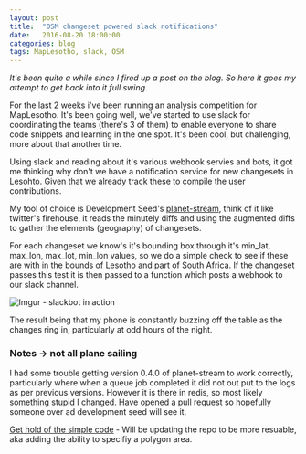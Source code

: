 ```yaml
---
layout: post
title:  "OSM changeset powered slack notifications"
date:   2016-08-20 18:00:00
categories: blog
tags: MapLesotho, slack, OSM
---
```


*It's been quite a while since I fired up a post on the blog. So here it goes my attempt to get back into it full swing.*

For the last 2 weeks i've been running an analysis competition for MapLesotho. It's been going well, we've started to use slack for coordinating the teams (there's 3 of them) to enable everyone to share code snippets and learning in the one spot. It's been cool, but challenging, more about that another time.

Using slack and reading about it's various webhook servies and bots, it got me thinking why don't we have a notification service for new changesets in Lesohto. Given that we already track these to compile the user contributions.

My tool of choice is Development Seed's [planet-stream](https://github.com/developmentseed/planet-stream), think of it like twitter's firehouse, it reads the minutely diffs and using the augmented diffs to gather the elements (geography) of changesets.

For each changeset we know's it's bounding box through it's min_lat, max_lon, max_lot, min_lon values, so we do a simple check to see if these are with in the bounds of Lesotho and part of South Africa. If the changeset passes this test it is then passed to a function which posts a webhook to our slack channel.

![Imgur - slackbot in action](http://i.imgur.com/0rltXC2.png)

The result being that my phone is constantly buzzing off the table as the changes ring in, particularly at odd hours of the night.

### Notes -> not all plane sailing
I had some trouble getting version 0.4.0 of planet-stream to work correctly, particularly where when a queue job completed it did not out put to the logs as per previous versions. However it is there in redis, so most likely something stupid I changed. Have opened a pull request so hopefully someone over ad development seed will see it.

[Get hold of the simple code](https://github.com/rustyb/slack-changesets) - Will be updating the repo to be more resuable, aka adding the ability to specifiy a polygon area.
